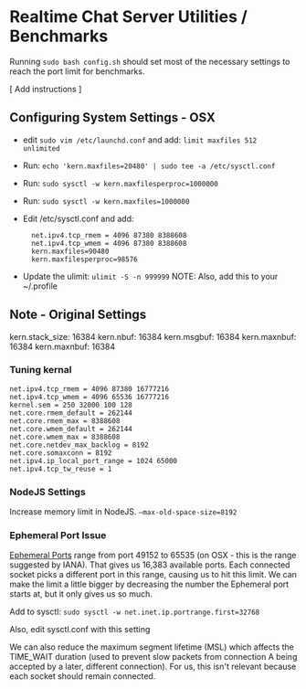 # Realtime Chat Server Utilities / Benchmarks

Running `sudo bash config.sh` should set most of the necessary settings to reach the port limit for benchmarks.

[ Add instructions ]

## Configuring System Settings - OSX

* edit `sudo vim /etc/launchd.conf` and add: `limit maxfiles 512 unlimited`
* Run: `echo 'kern.maxfiles=20480' | sudo tee -a /etc/sysctl.conf`
* Run: `sudo sysctl -w kern.maxfilesperproc=1000000`
* Run: `sudo sysctl -w kern.maxfiles=1000000`

* Edit /etc/sysctl.conf and add:

        net.ipv4.tcp_rmem = 4096 87380 8388608
        net.ipv4.tcp_wmem = 4096 87380 8388608
        kern.maxfiles=90480
        kern.maxfilesperproc=98576

* Update the ulimit: `ulimit -S -n 999999`  NOTE: Also, add this to your ~/.profile


## Note - Original Settings
kern.stack_size: 16384
kern.nbuf: 16384
kern.msgbuf: 16384
kern.maxnbuf: 16384
kern.maxnbuf: 16384


### Tuning kernal
```
net.ipv4.tcp_rmem = 4096 87380 16777216
net.ipv4.tcp_wmem = 4096 65536 16777216
kernel.sem = 250 32000 100 128
net.core.rmem_default = 262144
net.core.rmem_max = 8388608
net.core.wmem_default = 262144
net.core.wmem_max = 8388608
net.core.netdev_max_backlog = 8192
net.core.somaxconn = 8192
net.ipv4.ip_local_port_range = 1024 65000
net.ipv4.tcp_tw_reuse = 1
```

### NodeJS Settings
Increase memory limit in NodeJS. `–max-old-space-size=8192`



### Ephemeral Port Issue

[Ephemeral Ports](http://en.wikipedia.org/wiki/Ephemeral_port) range from port 49152 to 65535 (on OSX - this is the range suggested by IANA). That gives us 16,383 available ports. Each connected socket picks a different port in this range, causing us to hit this limit. We can make the limit a little bigger by decreasing the number the Ephemeral port starts at, but it only gives us so much.

Add to sysctl: `sudo sysctl -w net.inet.ip.portrange.first=32768`

Also, edit sysctl.conf with this setting

We can also reduce the maximum segment lifetime (MSL) which affects the TIME_WAIT duration (used to prevent slow packets from connection A being accepted by a later, different connection). For us, this isn't relevant because each socket should remain connected.
